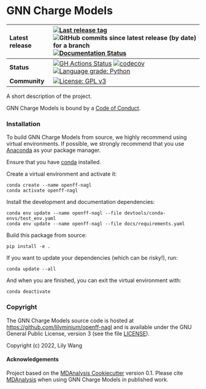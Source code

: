 GNN Charge Models
==============================
[//]: # (Badges)

| **Latest release** | [![Last release tag](https://img.shields.io/github/release-pre/lilyminium/openff-nagl.svg)](https://github.com/lilyminium/openff-nagl/releases) ![GitHub commits since latest release (by date) for a branch](https://img.shields.io/github/commits-since/lilyminium/openff-nagl/latest)  [![Documentation Status](https://readthedocs.org/projects/openff/nagl/badge/?version=latest)](https://openff-nagl.readthedocs.io/en/latest/?badge=latest)                                                                                            |
| :----------------- | :--------------------------------------------------------------------------------------------------------------------------------------------------------------------------------------------------------------------------------------------------------------------------------------------------------------------------------------------------------------------------------------------------------------------------------------------------------------------------------------------------------------------------------------------- |
| **Status**         | [![GH Actions Status](https://github.com/lilyminium/openff-nagl/actions/workflows/gh-ci.yaml/badge.svg)](https://github.com/lilyminium/openff-nagl/actions?query=branch%3Amain+workflow%3Agh-ci) [![codecov](https://codecov.io/gh/lilyminium/openff-nagl/branch/main/graph/badge.svg)](https://codecov.io/gh/lilyminium/openff-nagl/branch/main) [![Language grade: Python](https://img.shields.io/lgtm/grade/python/g/lilyminium/openff-nagl.svg?logo=lgtm&logoWidth=18)](https://lgtm.com/projects/g/lilyminium/openff-nagl/context:python) |
| **Community**      | [![License: GPL v3](https://img.shields.io/badge/License-GPLv3-blue.svg)](https://www.gnu.org/licenses/gpl-3.0)                                                                                                                                                                                                                                                                                                                                                                                                                                |

A short description of the project.

GNN Charge Models is bound by a [Code of Conduct](https://github.com/lilyminium/openff-nagl/blob/main/CODE_OF_CONDUCT.md).

### Installation

To build GNN Charge Models from source,
we highly recommend using virtual environments.
If possible, we strongly recommend that you use
[Anaconda](https://docs.conda.io/en/latest/) as your package manager.


Ensure that you have [conda](https://docs.conda.io/projects/conda/en/latest/user-guide/install/index.html) installed.

Create a virtual environment and activate it:

```
conda create --name openff-nagl
conda activate openff-nagl
```

Install the development and documentation dependencies:

```
conda env update --name openff-nagl --file devtools/conda-envs/test_env.yaml
conda env update --name openff-nagl --file docs/requirements.yaml
```

Build this package from source:

```
pip install -e .
```

If you want to update your dependencies (which can be risky!), run:

```
conda update --all
```

And when you are finished, you can exit the virtual environment with:

```
conda deactivate
```

### Copyright

The GNN Charge Models source code is hosted at https://github.com/lilyminium/openff-nagl
and is available under the GNU General Public License, version 3 (see the file [LICENSE](https://github.com/lilyminium/openff-nagl/blob/main/LICENSE)).

Copyright (c) 2022, Lily Wang


#### Acknowledgements
 
Project based on the 
[MDAnalysis Cookiecutter](https://github.com/MDAnalysis/cookiecutter-mda) version 0.1.
Please cite [MDAnalysis](https://github.com/MDAnalysis/mdanalysis#citation) when using GNN Charge Models in published work.
